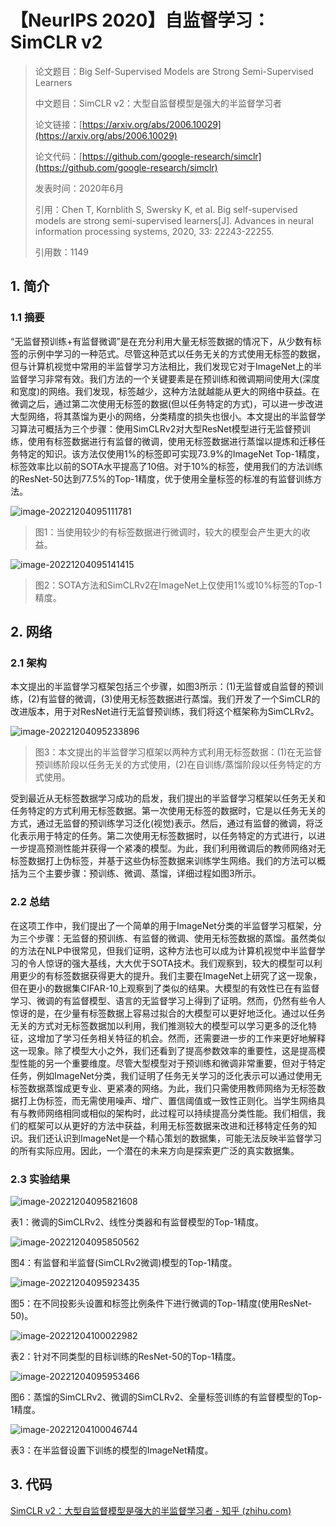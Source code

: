# 【NeurIPS 2020】自监督学习：SimCLR v2

>  论文题目：Big Self-Supervised Models are Strong Semi-Supervised Learners
>
>  中文题目：SimCLR v2：大型自监督模型是强大的半监督学习者
>
>  论文链接：[https://arxiv.org/abs/2006.10029](https://arxiv.org/abs/2006.10029)
>
>  论文代码：[https://github.com/google-research/simclr](https://github.com/google-research/simclr)
>
>  发表时间：2020年6月
>
>  引用：Chen T, Kornblith S, Swersky K, et al. Big self-supervised models are strong semi-supervised learners[J]. Advances in neural information processing systems, 2020, 33: 22243-22255.
>
>  引用数：1149



## 1. 简介

### 1.1 摘要

“无监督预训练+有监督微调”是在充分利用大量无标签数据的情况下，从少数有标签的示例中学习的一种范式。尽管这种范式以任务无关的方式使用无标签的数据，但与计算机视觉中常用的半监督学习方法相比，我们发现它对于ImageNet上的半监督学习非常有效。我们方法的一个关键要素是在预训练和微调期间使用大(深度和宽度)的网络。我们发现，标签越少，这种方法就越能从更大的网络中获益。在微调之后，通过第二次使用无标签的数据(但以任务特定的方式)，可以进一步改进大型网络，将其蒸馏为更小的网络，分类精度的损失也很小。本文提出的半监督学习算法可概括为三个步骤：使用SimCLRv2对大型ResNet模型进行无监督预训练，使用有标签数据进行有监督的微调，使用无标签数据进行蒸馏以提炼和迁移任务特定的知识。该方法仅使用1%的标签即可实现73.9%的ImageNet Top-1精度，标签效率比以前的SOTA水平提高了10倍。对于10%的标签，使用我们的方法训练的ResNet-50达到77.5%的Top-1精度，优于使用全量标签的标准的有监督训练方法。

![image-20221204095111781](picture/image-20221204095111781.png)

> 图1：当使用较少的有标签数据进行微调时，较大的模型会产生更大的收益。

![image-20221204095141415](picture/image-20221204095141415.png)

> 图2：SOTA方法和SimCLRv2在ImageNet上仅使用1%或10%标签的Top-1精度。





## 2. 网络



### 2.1 架构

本文提出的半监督学习框架包括三个步骤，如图3所示：(1)无监督或自监督的预训练，(2)有监督的微调，(3)使用无标签数据进行蒸馏。我们开发了一个SimCLR的改进版本，用于对ResNet进行无监督预训练，我们将这个框架称为SimCLRv2。

![image-20221204095233896](picture/image-20221204095233896.png)

> 图3：本文提出的半监督学习框架以两种方式利用无标签数据：(1)在无监督预训练阶段以任务无关的方式使用，(2)在自训练/蒸馏阶段以任务特定的方式使用。

受到最近从无标签数据学习成功的启发，我们提出的半监督学习框架以任务无关和任务特定的方式利用无标签数据。第一次使用无标签的数据时，它是以任务无关的方式，通过无监督的预训练学习泛化(视觉)表示。然后，通过有监督的微调，将泛化表示用于特定的任务。第二次使用无标签数据时，以任务特定的方式进行，以进一步提高预测性能并获得一个紧凑的模型。为此，我们利用微调后的教师网络对无标签数据打上伪标签，并基于这些伪标签数据来训练学生网络。我们的方法可以概括为三个主要步骤：预训练、微调、蒸馏，详细过程如图3所示。







### 2.2 总结

在这项工作中，我们提出了一个简单的用于ImageNet分类的半监督学习框架，分为三个步骤：无监督的预训练、有监督的微调、使用无标签数据的蒸馏。虽然类似的方法在NLP中很常见，但我们证明，这种方法也可以成为计算机视觉中半监督学习的令人惊讶的强大基线，大大优于SOTA技术。我们观察到，较大的模型可以利用更少的有标签数据获得更大的提升。我们主要在ImageNet上研究了这一现象，但在更小的数据集CIFAR-10上观察到了类似的结果。大模型的有效性已在有监督学习、微调的有监督模型、语言的无监督学习上得到了证明。然而，仍然有些令人惊讶的是，在少量有标签数据上容易过拟合的大模型可以更好地泛化。通过以任务无关的方式对无标签数据加以利用，我们推测较大的模型可以学习更多的泛化特征，这增加了学习任务相关特征的机会。然而，还需要进一步的工作来更好地解释这一现象。除了模型大小之外，我们还看到了提高参数效率的重要性，这是提高模型性能的另一个重要维度。尽管大型模型对于预训练和微调非常重要，但对于特定任务，例如ImageNet分类，我们证明了任务无关学习的泛化表示可以通过使用无标签数据蒸馏成更专业、更紧凑的网络。为此，我们只需使用教师网络为无标签数据打上伪标签，而无需使用噪声、增广、置信阈值或一致性正则化。当学生网络具有与教师网络相同或相似的架构时，此过程可以持续提高分类性能。我们相信，我们的框架可以从更好的方法中获益，利用无标签数据来改进和迁移特定任务的知识。我们还认识到ImageNet是一个精心策划的数据集，可能无法反映半监督学习的所有实际应用。因此，一个潜在的未来方向是探索更广泛的真实数据集。



### 2.3 实验结果

![image-20221204095821608](picture/image-20221204095821608.png)

表1：微调的SimCLRv2、线性分类器和有监督模型的Top-1精度。

![image-20221204095850562](picture/image-20221204095850562.png)

图4：有监督和半监督(SimCLRv2微调)模型的Top-1精度。

![image-20221204095923435](picture/image-20221204095923435.png)

图5：在不同投影头设置和标签比例条件下进行微调的Top-1精度(使用ResNet-50)。

![image-20221204100022982](picture/image-20221204100022982.png)

表2：针对不同类型的目标训练的ResNet-50的Top-1精度。

![image-20221204095953466](picture/image-20221204095953466.png)

图6：蒸馏的SimCLRv2、微调的SimCLRv2、全量标签训练的有监督模型的Top-1精度。

![image-20221204100046744](picture/image-20221204100046744.png)

表3：在半监督设置下训练的模型的ImageNet精度。



## 3. 代码















[SimCLR v2：大型自监督模型是强大的半监督学习者 - 知乎 (zhihu.com)](https://zhuanlan.zhihu.com/p/460194137)